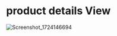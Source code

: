 # product details View
![Screenshot_1724146694](https://github.com/user-attachments/assets/67e9b87c-9df5-415e-be4c-62c8601c945a)


